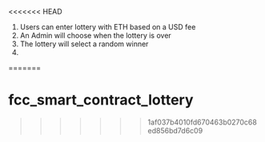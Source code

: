 <<<<<<< HEAD
1.  Users can enter lottery with ETH based on a USD fee
2.  An Admin will choose when the lottery is over
3.  The lottery will select a random winner
4.
=======
# fcc_smart_contract_lottery
>>>>>>> 1af037b4010fd670463b0270c68ed856bd7d6c09
